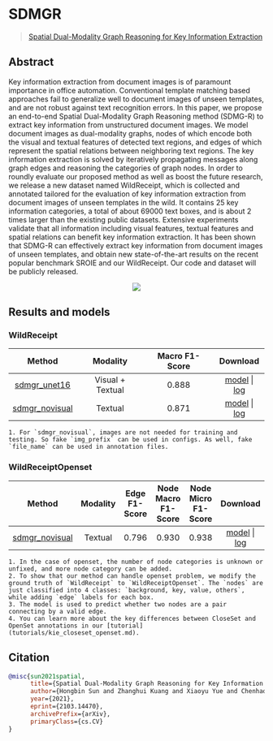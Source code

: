 # SDMGR

> [Spatial Dual-Modality Graph Reasoning for Key Information Extraction](https://arxiv.org/abs/2103.14470)

<!-- [ALGORITHM] -->

## Abstract

Key information extraction from document images is of paramount importance in office automation. Conventional template matching based approaches fail to generalize well to document images of unseen templates, and are not robust against text recognition errors. In this paper, we propose an end-to-end Spatial Dual-Modality Graph Reasoning method (SDMG-R) to extract key information from unstructured document images. We model document images as dual-modality graphs, nodes of which encode both the visual and textual features of detected text regions, and edges of which represent the spatial relations between neighboring text regions. The key information extraction is solved by iteratively propagating messages along graph edges and reasoning the categories of graph nodes. In order to roundly evaluate our proposed method as well as boost the future research, we release a new dataset named WildReceipt, which is collected and annotated tailored for the evaluation of key information extraction from document images of unseen templates in the wild. It contains 25 key information categories, a total of about 69000 text boxes, and is about 2 times larger than the existing public datasets. Extensive experiments validate that all information including visual features, textual features and spatial relations can benefit key information extraction. It has been shown that SDMG-R can effectively extract key information from document images of unseen templates, and obtain new state-of-the-art results on the recent popular benchmark SROIE and our WildReceipt. Our code and dataset will be publicly released.

<div align=center>
<img src="https://user-images.githubusercontent.com/22607038/142580689-18edb4d7-f716-475c-b1c1-e2b934658cee.png"/>
</div>

## Results and models

### WildReceipt

|                                 Method                                 |     Modality     | Macro F1-Score |                                               Download                                               |
| :--------------------------------------------------------------------: | :--------------: | :------------: | :--------------------------------------------------------------------------------------------------: |
|   [sdmgr_unet16](/configs/kie/sdmgr/sdmgr_unet16_60e_wildreceipt.py)   | Visual + Textual |     0.888      | [model](https://download.openmmlab.com/mmocr/kie/sdmgr/sdmgr_unet16_60e_wildreceipt_20220706-57c220a6.pth) \| [log](https://download.openmmlab.com/mmocr/kie/sdmgr/20220706_220455.log.json) |
| [sdmgr_novisual](/configs/kie/sdmgr/sdmgr_novisual_60e_wildreceipt.py) |     Textual      |     0.871      | [model](https://download.openmmlab.com/mmocr/kie/sdmgr/sdmgr_novisual_60e_wildreceipt_20220803-d06d4a1a.pth) \| [log](https://download.openmmlab.com/mmocr/kie/sdmgr/20220803_010223.log.json) |

```{note}
1. For `sdmgr_novisual`, images are not needed for training and testing. So fake `img_prefix` can be used in configs. As well, fake `file_name` can be used in annotation files.
```

### WildReceiptOpenset

|                                Method                                 | Modality | Edge F1-Score | Node Macro F1-Score | Node Micro F1-Score |                                 Download                                 |
| :-------------------------------------------------------------------: | :------: | :-----------: | :-----------------: | :-----------------: | :----------------------------------------------------------------------: |
| [sdmgr_novisual](/configs/kie/sdmgr/sdmgr_novisual_60e_wildreceipt_openset.py) | Textual  |     0.796     |        0.930        |        0.938        | [model](https://download.openmmlab.com/mmocr/kie/sdmgr/sdmgr_novisual_60e_wildreceipt_openset_20220803-427ec7a8.pth) \| [log](https://download.openmmlab.com/mmocr/kie/sdmgr/20220803_010235.log.json) |

```{note}
1. In the case of openset, the number of node categories is unknown or unfixed, and more node category can be added.
2. To show that our method can handle openset problem, we modify the ground truth of `WildReceipt` to `WildReceiptOpenset`. The `nodes` are just classified into 4 classes: `background, key, value, others`, while adding `edge` labels for each box.
3. The model is used to predict whether two nodes are a pair connecting by a valid edge.
4. You can learn more about the key differences between CloseSet and OpenSet annotations in our [tutorial](tutorials/kie_closeset_openset.md).
```

## Citation

```bibtex
@misc{sun2021spatial,
      title={Spatial Dual-Modality Graph Reasoning for Key Information Extraction},
      author={Hongbin Sun and Zhanghui Kuang and Xiaoyu Yue and Chenhao Lin and Wayne Zhang},
      year={2021},
      eprint={2103.14470},
      archivePrefix={arXiv},
      primaryClass={cs.CV}
}
```
